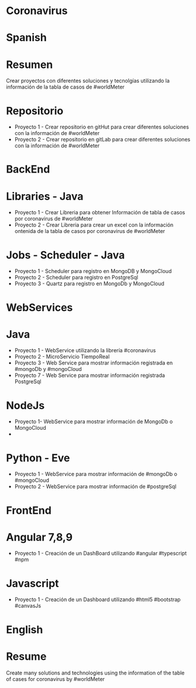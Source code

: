 # Coronavirus

# Spanish
# Resumen
Crear proyectos con diferentes soluciones y tecnolgías utilizando la información de la tabla de casos de #worldMeter

# Repositorio
- Proyecto 1 - Crear repositorio en gitHut para crear diferentes soluciones con la información de #worldMeter
- Proyecto 2 - Crear repositorio en gitLab para crear diferentes soluciones con la información de #worldMeter

# BackEnd
# Libraries - Java
- Proyecto 1 - Crear Libreria para obtener Información de tabla de casos por coronavirus de #worldMeter
- Proyecto 2 - Crear Libreria para crear un excel con la información ontenida de la tabla de casos por coronavirus de #worldMeter

# Jobs - Scheduler - Java
- Proyecto 1 - Scheduler para registro en MongoDB y MongoCloud
- Proyecto 2 - Scheduler para registro en PostgreSql
- Proyecto 3 - Quartz para registro en MongoDb y MongoCloud

# WebServices
# Java
- Proyecto 1 - WebService utilizando la librería #coronavirus 
- Proyecto 2 - MicroServicio TiempoReal
- Proyecto 3 - Web Service para mostrar información registrada en #mongoDb y #mongoCloud
- Proyecto 7 - Web Service para mostrar información registrada PostgreSql

# NodeJs
- Proyecto 1-  WebService para mostrar información de MongoDb o MongoCloud
-

# Python - Eve
- Proyecto 1 - WebService para mostrar información de #mongoDb o #mongoCloud
- Proyecto 2 - WebService para mostrar información de #postgreSql

# FrontEnd
# Angular 7,8,9
- Proyecto 1 - Creación de un DashBoard utilizando #angular #typescript #npm

# Javascript 
- Proyecto 1 - Creación de un Dashboard utilizando #html5 #bootstrap #canvasJs

# English
# Resume
Create many solutions and technologies using the information of the table of cases for coronavirus by #worldMeter